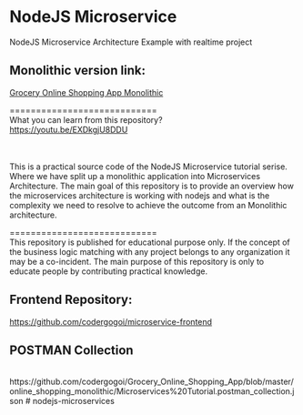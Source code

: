 # NodeJS Microservice
NodeJS Microservice Architecture Example with realtime project


## Monolithic version link:

[Grocery Online Shopping App Monolithic](https://github.com/codergogoi/Grocery_Online_Shopping_App)

============================
</br>
What you can learn from this repository?
</br>
https://youtu.be/EXDkgjU8DDU
</br>
</br>
</br>

This is a practical source code of the NodeJS Microservice tutorial serise. Where we have split up a monolithic application into Microservices Architecture. The main goal of this repository is to provide an overview how the microservices architecture is working with nodejs and what is the complexity we need to resolve to achieve the outcome from an Monolithic architecture. 


============================
</br>
This repository is published for educational purpose only. If the concept of the business logic matching with any project belongs to any organization it may be a co-incident. The main purpose of this repository is only to educate people by contributing practical knowledge.
</br>

## Frontend Repository:

https://github.com/codergogoi/microservice-frontend

## POSTMAN Collection
</br>
https://github.com/codergogoi/Grocery_Online_Shopping_App/blob/master/online_shopping_monolithic/Microservices%20Tutorial.postman_collection.json
# nodejs-microservices
